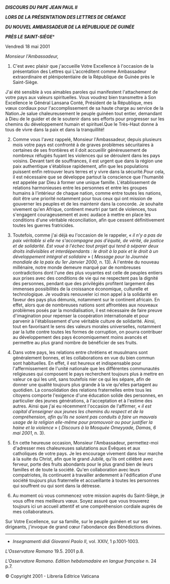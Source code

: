 ***DISCOURS DU PAPE JEAN PAUL II***

***LORS DE LA PRÉSENTATION DES LETTRES DE CRÉANCE***

***DU NOUVEL AMBASSADEUR DE LA RÉPUBLIQUE DE GUINÉE***

***PRÈS LE SAINT-SIÈGE****

Vendredi 18 mai 2001

*Monsieur l'Ambassadeur,*

1. C'est avec plaisir que j'accueille Votre Excellence à l'occasion de la présentation des Lettres qui L'accréditent comme Ambassadeur extraordinaire et plénipotentiaire de la République de Guinée près le Saint-Siège.

J'ai été sensible à vos aimables paroles qui manifestent l'attachement de votre pays aux valeurs spirituelles. Vous voudrez bien transmettre à Son Excellence le Général Lansana Conté, Président de la République, mes vœux cordiaux pour l'accomplissement de sa haute charge au service de la Nation.Je salue chaleureusement le peuple guinéen tout entier, demandant à Dieu de le guider et de le soutenir dans ses efforts pour progresser sur les chemins du développement humain et spirituel.Que le Très-Haut donne à tous de vivre dans la paix et dans la tranquillité!

2. Comme vous l'avez rappelé, Monsieur l'Ambassadeur, depuis plusieurs mois votre pays est confronté à de graves problèmes sécuritaires à certaines de ses frontières et il doit accueillir généreusement de nombreux réfugiés fuyant les violences qui se déroulent dans les pays voisins. Devant tant de souffrances, il est urgent que dans la région une paix authentique s'établisse rapidement, afin que les populations puissent enfin retrouver leurs terres et y vivre dans la sécurité.Pour cela, il est nécessaire que se développe partout la conscience que l'humanité est appelée par Dieu à former une unique famille. L'établissement de relations harmonieuses entre les personnes et entre les groupes humains à l'intérieur de chaque nation, comme entre toutes les nations, doit être une priorité notamment pour tous ceux qui ont mission de gouverner les peuples et de les maintenir dans la concorde. Je souhaite vivement qu'en Afrique, continent meurtri par tant de violences, tous s'engagent courageusement et avec audace à mettre en place les conditions d'une véritable réconciliation, afin que cessent définitivement toutes les guerres fratricides.

3. Toutefois, comme j'ai déjà eu l'occasion de le rappeler, « *il n'y a pas de paix véritable si elle ne s'accompagne pas d'équité, de vérité, de justice et de solidarité. Est voué à l'échec tout projet qui tend à séparer deux droits indivisibles et interdépendants : le droit à la paix et le droit à un développement intégral et solidaire* » ( *Message pour la Journée mondiale de la paix du 1er Janvier 2000*, n. 13). À l'entrée du nouveau millénaire, notre monde demeure marqué par de nombreuses contradictions dont l'une des plus voyantes est celle de peuples entiers aux prises avec des conditions de vie qui ne respectent pas la dignité des personnes, pendant que des privilégiés profitent largement des immenses possibilités de la croissance économique, culturelle et technologique. Je voudrais renouveler ici mon appel à la solidarité en faveur des pays plus démunis, notamment sur le continent africain. En effet, alors que de nombreuses nations sont affrontées aux nouveaux problèmes posés par la mondialisation, il est nécessaire de faire preuve d'imagination pour repenser la coopération internationale et pour parvenir à l'établissement d'une véritable culture de solidarité. Ainsi, tout en favorisant le sens des valeurs morales universelles, notamment par la lutte contre toutes les formes de corruption, on pourra contribuer au développement des pays économiquement moins avancés et permettre au plus grand nombre de bénéficier de ses fruits.

4. Dans votre pays, les relations entre chrétiens et musulmans sont généralement bonnes, et les collaborations en vue du bien commun sont habituelles. En effet, il est heureux et indispensable pour l'affermissement de l'unité nationale que les différentes communautés religieuses qui composent le pays recherchent toujours plus à mettre en valeur ce qui les unit, sans toutefois nier ce qui les sépare, afin de donner une qualité toujours plus grande à la vie qu'elles partagent au quotidien. La consolidation des relations fraternelles entre tous les citoyens comporte l'exigence d'une éducation solide des personnes, en particulier des jeunes générations, à l'acceptation et à l'estime des autres. Ainsi que j'ai eu récemment l'occasion de l'affirmer, « *il est capital d'enseigner aux jeunes les chemins du respect et de la compréhension, afin qu'ils ne soient pas conduits à faire un mauvais usage de la religion elle-même pour promouvoir ou pour justifier la haine et la violence* » ( *Discours à la Mosquée Omeyyade, Damas, 6 mai 2001*, n. 3).

5. En cette heureuse occasion, Monsieur l'Ambassadeur, permettez-moi d'adresser mes chaleureuses salutations aux Évêques et aux catholiques de votre pays. Je les encourage vivement dans leur marche à la suite du Christ, afin que le grand Jubilé, qu'ils ont célébré avec ferveur, porte des fruits abondants pour le plus grand bien de leurs familles et de toute la société. Qu'en collaboration avec leurs compatriotes, ils continuent à travailler ardemment à l'édification d'une société toujours plus fraternelle et accueillante à toutes les personnes qui souffrent ou qui sont dans la détresse.

6. Au moment où vous commencez votre mission auprès du Saint-Siège, je vous offre mes meilleurs vœux. Soyez assuré que vous trouverez toujours ici un accueil attentif et une compréhension cordiale auprès de mes collaborateurs.

Sur Votre Excellence, sur sa famille, sur le peuple guinéen et sur ses dirigeants, j'invoque de grand cœur l'abondance des Bénédictions divines.

* * *

* *Insegnamenti didi Giovanni Paolo II*, vol. XXIV, 1 p.1001-1003.

*L'Osservatore Romano* 19.5. 2001 p.8.

*L'Osservatore Romano. Edition hebdomadaire en langue française* n. 24 p.7.

© Copyright 2001 - Libreria Editrice Vaticana
